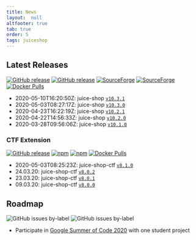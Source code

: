```yaml
---
title: News
layout:  null
altfooter: true
tab: true
order: 5
tags: juiceshop
---
```


## Latest Releases

[![GitHub release](https://img.shields.io/github/release/bkimminich/juice-shop.svg)](https://github.com/bkimminich/juice-shop/releases/latest)
[![GitHub release](https://img.shields.io/github/downloads/bkimminich/juice-shop/total.svg)](https://github.com/bkimminich/juice-shop/releases/latest)
[![SourceForge](https://img.shields.io/sourceforge/dm/juice-shop?label=sourceforge%20downloads)](https://sourceforge.net/projects/juice-shop/)
[![SourceForge](https://img.shields.io/sourceforge/dt/juice-shop?label=sourceforge%20downloads)](https://sourceforge.net/projects/juice-shop/)
[![Docker Pulls](https://img.shields.io/docker/pulls/bkimminich/juice-shop.svg)](https://registry.hub.docker.com/u/bkimminich/juice-shop/)

<!-- next:juice-shop -->
* 2020-05-10T16:20:50Z: juice-shop [`v10.3.1`](https://github.com/bkimminich/juice-shop/releases/tag/v10.3.1)
* 2020-05-03T08:27:17Z: juice-shop [`v10.3.0`](https://github.com/bkimminich/juice-shop/releases/tag/v10.3.0)
* 2020-04-23T16:22:19Z: juice-shop [`v10.2.1`](https://github.com/bkimminich/juice-shop/releases/tag/v10.2.1)
* 2020-04-22T14:56:33Z: juice-shop [`v10.2.0`](https://github.com/bkimminich/juice-shop/releases/tag/v10.2.0)
* 2020-03-28T09:56:06Z: juice-shop [`v10.1.0`](https://github.com/bkimminich/juice-shop/releases/tag/v10.1.0)

### CTF Extension

[![GitHub release](https://img.shields.io/github/release/bkimminich/juice-shop-ctf.svg)](https://github.com/bkimminich/juice-shop-ctf/releases/latest)
[![npm](https://img.shields.io/npm/dm/juice-shop-ctf-cli.svg)](https://www.npmjs.com/package/juice-shop-ctf-cli)
[![npm](https://img.shields.io/npm/dt/juice-shop-ctf-cli.svg)](https://www.npmjs.com/package/juice-shop-ctf-cli)
[![Docker Pulls](https://img.shields.io/docker/pulls/bkimminich/juice-shop-ctf.svg)](https://registry.hub.docker.com/u/bkimminich/juice-shop-ctf/)

<!-- next:juice-shop-ctf -->
* 2020-05-03T08:25:23Z: juice-shop-ctf [`v8.1.0`](https://github.com/bkimminich/juice-shop-ctf/releases/tag/v8.1.0)
* 24.03.20: juice-shop-ctf
  [`v8.0.2`](https://github.com/bkimminich/juice-shop-ctf/releases/tag/v8.0.2)
* 23.03.20: juice-shop-ctf
  [`v8.0.1`](https://github.com/bkimminich/juice-shop-ctf/releases/tag/v8.0.1)
* 09.03.20: juice-shop-ctf
  [`v8.0.0`](https://github.com/bkimminich/juice-shop-ctf/releases/tag/v8.0.0)

## Roadmap

![GitHub issues by-label](https://img.shields.io/github/issues/bkimminich/juice-shop/help%20wanted.svg)
![GitHub issues by-label](https://img.shields.io/github/issues/bkimminich/juice-shop/good%20first%20issue.svg)

* Participate in
  [Google Summer of Code 2020](https://owasp.org/www-community/initiatives/gsoc/gsoc2020ideas#owasp-juice-shop)
  with one student project
